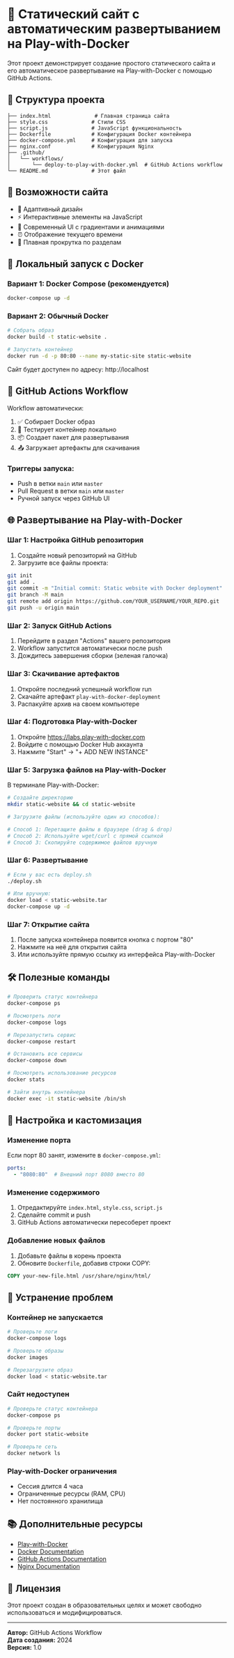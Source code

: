 # 🚀 Статический сайт с автоматическим развертыванием на Play-with-Docker

Этот проект демонстрирует создание простого статического сайта и его автоматическое развертывание на Play-with-Docker с помощью GitHub Actions.

## 📁 Структура проекта

```
├── index.html              # Главная страница сайта
├── style.css              # Стили CSS
├── script.js              # JavaScript функциональность
├── Dockerfile             # Конфигурация Docker контейнера
├── docker-compose.yml     # Конфигурация для запуска
├── nginx.conf             # Конфигурация Nginx
├── .github/
│   └── workflows/
│       └── deploy-to-play-with-docker.yml  # GitHub Actions workflow
└── README.md              # Этот файл
```

## 🎯 Возможности сайта

- 📱 Адаптивный дизайн
- ⚡ Интерактивные элементы на JavaScript
- 🎨 Современный UI с градиентами и анимациями
- ⏰ Отображение текущего времени
- 🔄 Плавная прокрутка по разделам

## 🐳 Локальный запуск с Docker

### Вариант 1: Docker Compose (рекомендуется)
```bash
docker-compose up -d
```

### Вариант 2: Обычный Docker
```bash
# Собрать образ
docker build -t static-website .

# Запустить контейнер
docker run -d -p 80:80 --name my-static-site static-website
```

Сайт будет доступен по адресу: http://localhost

## 🔄 GitHub Actions Workflow

Workflow автоматически:

1. ✅ Собирает Docker образ
2. 🧪 Тестирует контейнер локально
3. 📦 Создает пакет для развертывания
4. 📤 Загружает артефакты для скачивания

### Триггеры запуска:
- Push в ветки `main` или `master`
- Pull Request в ветки `main` или `master`
- Ручной запуск через GitHub UI

## 🌐 Развертывание на Play-with-Docker

### Шаг 1: Настройка GitHub репозитория

1. Создайте новый репозиторий на GitHub
2. Загрузите все файлы проекта:

```bash
git init
git add .
git commit -m "Initial commit: Static website with Docker deployment"
git branch -M main
git remote add origin https://github.com/YOUR_USERNAME/YOUR_REPO.git
git push -u origin main
```

### Шаг 2: Запуск GitHub Actions

1. Перейдите в раздел "Actions" вашего репозитория
2. Workflow запустится автоматически после push
3. Дождитесь завершения сборки (зеленая галочка)

### Шаг 3: Скачивание артефактов

1. Откройте последний успешный workflow run
2. Скачайте артефакт `play-with-docker-deployment`
3. Распакуйте архив на своем компьютере

### Шаг 4: Подготовка Play-with-Docker

1. Откройте https://labs.play-with-docker.com
2. Войдите с помощью Docker Hub аккаунта
3. Нажмите "Start" → "+ ADD NEW INSTANCE"

### Шаг 5: Загрузка файлов на Play-with-Docker

В терминале Play-with-Docker:

```bash
# Создайте директорию
mkdir static-website && cd static-website

# Загрузите файлы (используйте один из способов):

# Способ 1: Перетащите файлы в браузере (drag & drop)
# Способ 2: Используйте wget/curl с прямой ссылкой
# Способ 3: Скопируйте содержимое файлов вручную
```

### Шаг 6: Развертывание

```bash
# Если у вас есть deploy.sh
./deploy.sh

# Или вручную:
docker load < static-website.tar
docker-compose up -d
```

### Шаг 7: Открытие сайта

1. После запуска контейнера появится кнопка с портом "80"
2. Нажмите на неё для открытия сайта
3. Или используйте прямую ссылку из интерфейса Play-with-Docker

## 🛠️ Полезные команды

```bash
# Проверить статус контейнера
docker-compose ps

# Посмотреть логи
docker-compose logs

# Перезапустить сервис
docker-compose restart

# Остановить все сервисы
docker-compose down

# Посмотреть использование ресурсов
docker stats

# Зайти внутрь контейнера
docker exec -it static-website /bin/sh
```

## 🔧 Настройка и кастомизация

### Изменение порта
Если порт 80 занят, измените в `docker-compose.yml`:
```yaml
ports:
  - "8080:80"  # Внешний порт 8080 вместо 80
```

### Изменение содержимого
1. Отредактируйте `index.html`, `style.css`, `script.js`
2. Сделайте commit и push
3. GitHub Actions автоматически пересоберет проект

### Добавление новых файлов
1. Добавьте файлы в корень проекта
2. Обновите `Dockerfile`, добавив строки COPY:
```dockerfile
COPY your-new-file.html /usr/share/nginx/html/
```

## 🐛 Устранение проблем

### Контейнер не запускается
```bash
# Проверьте логи
docker-compose logs

# Проверьте образы
docker images

# Перезагрузите образ
docker load < static-website.tar
```

### Сайт недоступен
```bash
# Проверьте статус контейнера
docker-compose ps

# Проверьте порты
docker port static-website

# Проверьте сеть
docker network ls
```

### Play-with-Docker ограничения
- Сессия длится 4 часа
- Ограниченные ресурсы (RAM, CPU)
- Нет постоянного хранилища

## 📚 Дополнительные ресурсы

- [Play-with-Docker](https://labs.play-with-docker.com)
- [Docker Documentation](https://docs.docker.com)
- [GitHub Actions Documentation](https://docs.github.com/en/actions)
- [Nginx Documentation](https://nginx.org/en/docs/)

## 📄 Лицензия

Этот проект создан в образовательных целях и может свободно использоваться и модифицироваться.

---

**Автор:** GitHub Actions Workflow  
**Дата создания:** 2024  
**Версия:** 1.0
